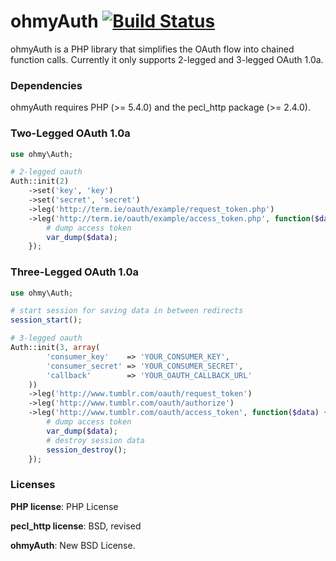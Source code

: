 ohmyAuth [![Build Status](https://travis-ci.org/sudocode/ohmy-auth.png?branch=master)](https://travis-ci.org/sudocode/ohmy-auth)
========

ohmyAuth is a PHP library that simplifies the OAuth flow into chained function calls. Currently it only supports 2-legged and 3-legged OAuth 1.0a.

### Dependencies

ohmyAuth requires PHP (>= 5.4.0) and the pecl_http package (>= 2.4.0).


### Two-Legged OAuth 1.0a 

```php
use ohmy\Auth;

# 2-legged oauth
Auth::init(2)
    ->set('key', 'key')
    ->set('secret', 'secret')
    ->leg('http://term.ie/oauth/example/request_token.php')
    ->leg('http://term.ie/oauth/example/access_token.php', function($data) {
        # dump access token
        var_dump($data);
    });
```

### Three-Legged OAuth 1.0a

```php
use ohmy\Auth;

# start session for saving data in between redirects
session_start();

# 3-legged oauth
Auth::init(3, array(
        'consumer_key'    => 'YOUR_CONSUMER_KEY',
        'consumer_secret' => 'YOUR_CONSUMER_SECRET',
        'callback'        => 'YOUR_OAUTH_CALLBACK_URL'
    ))
    ->leg('http://www.tumblr.com/oauth/request_token')
    ->leg('http://www.tumblr.com/oauth/authorize')
    ->leg('http://www.tumblr.com/oauth/access_token', function($data) {
        # dump access token
        var_dump($data);
        # destroy session data
        session_destroy();
    });
```

### Licenses

__PHP license__: PHP License

__pecl_http license__: BSD, revised

__ohmyAuth__: New BSD License.
